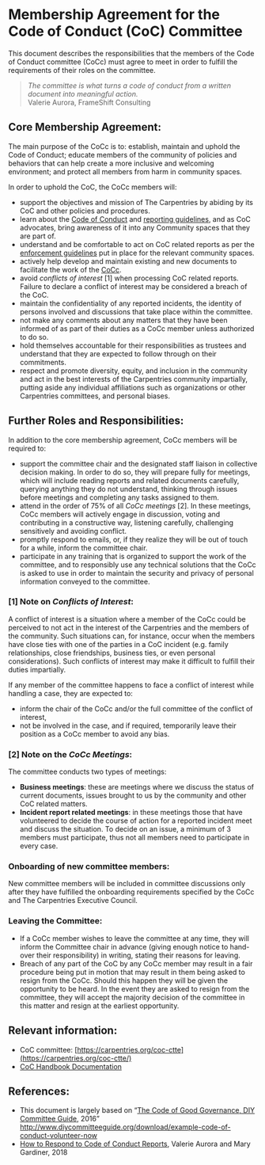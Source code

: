 # Membership Agreement for the Code of Conduct (CoC) Committee 

This document describes the responsibilities that the members of the Code of Conduct committee (CoCc) must agree to meet in order to fulfill the requirements of their roles on the committee.

> *The committee is what turns a code of conduct from a written document into meaningful action.*  
> Valerie Aurora, FrameShift Consulting

## Core Membership Agreement:

The main purpose of the CoCc is to: establish, maintain and uphold the Code of Conduct; educate members of the community of policies and behaviors that can help create a more inclusive and welcoming environment; and protect all members from harm in community spaces.

In order to uphold the CoC, the CoCc members will:

* support the objectives and mission of The Carpentries by abiding by its CoC and other policies and procedures.
* learn about the [Code of Conduct](https://docs.carpentries.org/topic_folders/policies/code-of-conduct.html#) and [reporting guidelines](https://docs.carpentries.org/topic_folders/policies/code-of-conduct.html#incident-reporting-guidelines), and as CoC advocates, bring awareness of it into any Community spaces that they are part of.  
* understand and be comfortable to act on CoC related reports as per the [enforcement guidelines](https://docs.carpentries.org/topic_folders/policies/code-of-conduct.html#enforcement-manual) put in place for the relevant community spaces.
* actively help develop and maintain existing and new documents to facilitate the work of the [CoCc](https://github.com/carpentries/handbook/tree/master/topic_folders/policies). 
* avoid *conflicts of interest* [1] when processing CoC related reports. Failure to declare a conflict of interest may be considered a breach of the CoC.
* maintain the confidentiality of any reported incidents, the identity of persons involved and discussions that take place within the committee.
* not make any comments about any matters that they have been informed of as part of their duties as a CoCc member unless authorized to do so.
* hold themselves accountable for their responsibilities as trustees and understand that they are expected to follow through on their commitments.
* respect and promote diversity, equity, and inclusion in the community and act in the best interests of the Carpentries community impartially, putting aside any individual affiliations such as organizations or other Carpentries committees, and personal biases.


## Further Roles and Responsibilities:

In addition to the core membership agreement, CoCc members will be required to:

* support the committee chair and the designated staff liaison in collective decision making. In order to do so, they will prepare fully for meetings, which will include reading reports and related documents carefully, querying anything they do not understand, thinking through issues before meetings and completing any tasks assigned to them.
* attend in the order of 75% of all *CoCc meetings* [2]. In these meetings, CoCc members will actively engage in discussion, voting and contributing in a constructive way, listening carefully, challenging sensitively and avoiding conflict. 
* promptly respond to emails, or, if they realize they will be out of touch for a while, inform the committee chair.
* participate in any training that is organized to support the work of the committee, and to responsibly use any technical solutions that the CoCc is asked to use in order to maintain the security and privacy of personal information conveyed to the committee.


### [1] Note on *Conflicts of Interest*:

A conflict of interest is a situation where a member of the CoCc could be perceived to not act in the interest of the Carpentries and the members of the community. Such situations can, for instance, occur when the members have close ties with one of the parties in a CoC incident (e.g. family relationships, close friendships, business ties, or even personal considerations). Such conflicts of interest may make it difficult to fulfill their duties impartially.


If any member of the committee happens to face a conflict of interest while handling a case, they are  expected to:
* inform the chair of the CoCc and/or the full committee of the conflict of interest, 
* not be involved in the case, and if required, temporarily leave their position as a CoCc member to avoid any bias.


### [2] Note on the *CoCc Meetings*: 

The committee conducts two types of meetings: 

* **Business meetings**: these are meetings where we discuss the status of current documents, issues brought to us by the community and other CoC related matters.
* **Incident report related meetings**: in these meetings those that have volunteered to decide the course of action for a reported incident meet and discuss the situation. To decide on an issue, a minimum of 3 members must participate, thus not all members need to participate in every case.


### Onboarding of new committee members:

New committee members will be included in committee discussions only after they have fulfilled the onboarding requirements specified by the CoCc and The Carpentries Executive Council.


### Leaving the Committee:

* If a CoCc member wishes to leave the committee at any time, they will inform the Committee chair in advance (giving enough notice to hand-over their responsibility) in writing, stating their reasons for leaving.
* Breach of any part of the CoC by any CoCc member may result in a fair procedure being put in motion that may result in them being asked to resign from the CoCc. Should this happen they will be given the opportunity to be heard. In the event they are asked to resign from the committee, they will accept the majority decision of the committee in this matter and resign at the earliest opportunity.


## Relevant information:

* CoC committee: [https://carpentries.org/coc-ctte](https://carpentries.org/coc-ctte/)
* [CoC Handbook Documentation](https://docs.carpentries.org/topic_folders/policies/code-of-conduct.html)


## References:

* This document is largely based on “[The Code of Good Governance, DIY Committee Guide](http://www.diycommitteeguide.org/sites/default/files/2016-03/code-of-good-governance-2016.pdf), 2016” http://www.diycommitteeguide.org/download/example-code-of-conduct-volunteer-now
* [How to Respond to Code of Conduct Reports](https://files.frameshiftconsulting.com/books/cocguide.pdf), Valerie Aurora and Mary Gardiner, 2018


